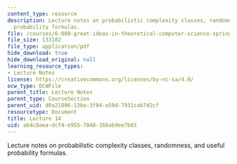 ```yaml
---
content_type: resource
description: Lecture notes on probabilistic complexity classes, randomness, and useful
  probability formulas.
file: /courses/6-080-great-ideas-in-theoretical-computer-science-spring-2008/ab4c8aeadcf4e955784816bab9ee7b65_lec14.pdf
file_size: 133182
file_type: application/pdf
hide_download: true
hide_download_original: null
learning_resource_types:
- Lecture Notes
license: https://creativecommons.org/licenses/by-nc-sa/4.0/
ocw_type: OCWFile
parent_title: Lecture Notes
parent_type: CourseSection
parent_uid: d0a21896-13ba-3f84-e59d-7931cab7d2cf
resourcetype: Document
title: Lecture 14
uid: ab4c8aea-dcf4-e955-7848-16bab9ee7b65
---
```

Lecture notes on probabilistic complexity classes, randomness, and useful probability formulas.
